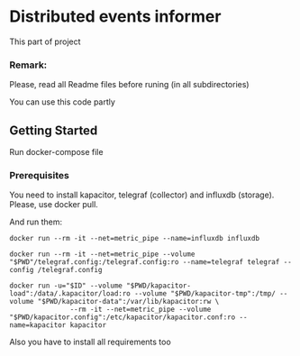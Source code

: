 # Distributed events informer

This part of project

### Remark:

Please, read all Readme files before runing (in all subdirectories)

You can use this code partly

## Getting Started

Run docker-compose file

### Prerequisites

You need to install kapacitor, telegraf (collector) and influxdb (storage). Please, use docker pull.

And run them:

```
docker run --rm -it --net=metric_pipe --name=influxdb influxdb 
```

```
docker run --rm -it --net=metric_pipe --volume "$PWD"/telegraf.config:/telegraf.config:ro --name=telegraf telegraf --config /telegraf.config
```

```
docker run -u="$ID" --volume "$PWD/kapacitor-load":/data/.kapacitor/load:ro --volume "$PWD/kapacitor-tmp":/tmp/ --volume "$PWD/kapacitor-data":/var/lib/kapacitor:rw \
               --rm -it --net=metric_pipe --volume "$PWD/kapacitor.config":/etc/kapacitor/kapacitor.conf:ro --name=kapacitor kapacitor
```

Also you have to install all requirements too